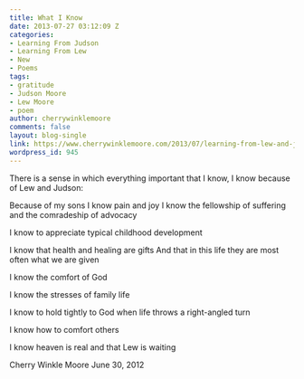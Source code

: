 ```yaml
---
title: What I Know
date: 2013-07-27 03:12:09 Z
categories:
- Learning From Judson
- Learning From Lew
- New
- Poems
tags:
- gratitude
- Judson Moore
- Lew Moore
- poem
author: cherrywinklemoore
comments: false
layout: blog-single
link: https://www.cherrywinklemoore.com/2013/07/learning-from-lew-and-judson-poem-what-i-know/
wordpress_id: 945
---
```


There is a sense in which everything important that I know, I know because of Lew and Judson:

Because of my sons I know pain and joy
I know the fellowship of suffering
and the comradeship of advocacy

I know to appreciate typical childhood development

I know that health and healing are gifts
And that in this life they are most often what we are given

I know the comfort of God

I know the stresses of family life

I know to hold tightly to God
when life throws a right-angled turn

I know how to comfort others

I know heaven is real and that Lew is waiting

Cherry Winkle Moore
June 30, 2012
